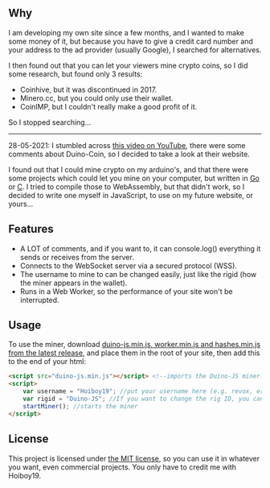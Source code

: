 ## Why
I am developing my own site since a few months, and I wanted to make some money of it, but because you have to give a credit card number and your address to the ad provider (usually Google), I searched for alternatives.

I then found out that you can let your viewers mine crypto coins, so I did some research, but found only 3 results:
- Coinhive, but it was discontinued in 2017.
- Minero.cc, but you could only use their wallet.
- CoinIMP, but I couldn't really make a good profit of it.

So I stopped searching...

----

28-05-2021: I stumbled across [this video on YouTube](https://www.youtube.com/watch?v=CbpfNU7oaws "Solar Powered Crypto Miner Using A Raspberry Pi"), 
there were some comments about Duino-Coin, so I decided to take a look at their website.

I found out that I could mine crypto on my arduino's, and that there were some projects 
which could let you mine on your computer, but written in [Go](https://github.com/yippiez/go-miner) or [C](https://github.com/phantom32-0/d-cpuminer). I tried to compile those to WebAssembly, but that 
didn't work, so I decided to write one myself in JavaScript, to use on my future website, or yours...

## Features
- A LOT of comments, and if you want to, it can console.log() everything it sends or receives from the server.
- Connects to the WebSocket server via a secured protocol (WSS).
- The username to mine to can be changed easily, just like the rigid (how the miner appears in the wallet).
- Runs in a Web Worker, so the performance of your site won't be interrupted.

## Usage
To use the miner, download [duino-js.min.js, worker.min.js and hashes.min.js from the latest release](https://github.com/Hoiboy19/Duino-js/releases/latest), and place them in the root of your site, then add this to the end of your html:
```html
<script src="duino-js.min.js"></script> <!--imports the Duino-JS miner-->
<script>
    var username = "Hoiboy19"; //put your username here (e.g. revox, ericddm, snehaislove or Hoiboy19), the default is Hoiboy19.
    var rigid = "Duino-JS"; //If you want to change the rig ID, you can change this. If you want to keep using "Duino-JS", you can remove this line.
    startMiner(); //starts the miner
</script>
```

## License
This project is licensed under [the MIT license](https://en.wikipedia.org/wiki/MIT_License), so you can use it in whatever you want, even commercial projects. You only have to credit me with Hoiboy19.
